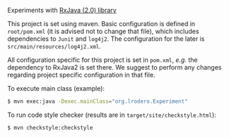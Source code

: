 Experiments with [RxJava (2.0) library](https://github.com/ReactiveX/RxJava)

This project is set using maven. Basic configuration is defined in `root/pom.xml` (it is advised not to change that file), which includes dependencies to `Junit` and `log4j2`. The configuration for the later is `src/main/resources/log4j2.xml`.

All configuration specific for this project is set in `pom.xml`, _e.g._ the dependency to RxJava2 is set there. We suggest to perform any changes regarding project specific configuration in that file.

To execute main class (example):
```bash
$ mvn exec:java -Dexec.mainClass="org.lrodero.Experiment"
```

To run code style checker (results are in `target/site/checkstyle.html`):
```bash
$ mvn checkstyle:checkstyle
```

